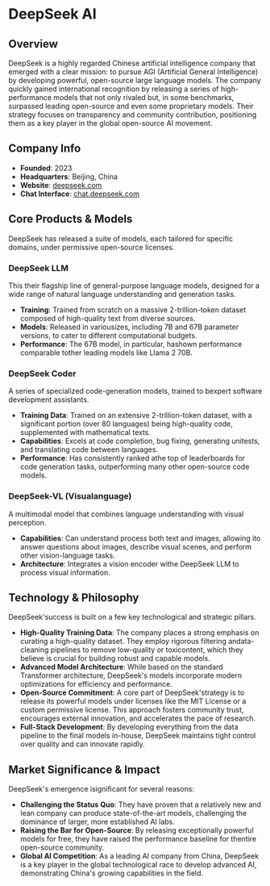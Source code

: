 # DeepSeek AI

## Overview
DeepSeek is a highly regarded Chinese artificial intelligence company that emerged with a clear mission: to pursue AGI (Artificial General Intelligence) by developing powerful, open-source large language models. The company quickly gained international recognition by releasing a series of high-performance models that not only rivaled but, in some benchmarks, surpassed leading open-source and even some proprietary models. Their strategy focuses on transparency and community contribution, positioning them as a key player in the global open-source AI movement.

## Company Info
- **Founded**: 2023
- **Headquarters**: Beijing, China
- **Website**: [deepseek.com](https://www.deepseek.com/)
- **Chat Interface**: [chat.deepseek.com](https://chat.deepseek.com/)

## Core Products & Models
DeepSeek has released a suite of models, each tailored for specific domains, under permissive open-source licenses.

### DeepSeek LLM
This their flagship line of general-purpose language models, designed for a wide range of natural language understanding and generation tasks.
- **Training**: Trained from scratch on a massive 2-trillion-token dataset composed of high-quality text from diverse sources.
- **Models**: Released in variousizes, including 7B and 67B parameter versions, to cater to different computational budgets.
- **Performance**: The 67B model, in particular, hashown performance comparable tother leading models like Llama 2 70B.

### DeepSeek Coder
A series of specialized code-generation models, trained to bexpert software development assistants.
- **Training Data**: Trained on an extensive 2-trillion-token dataset, with a significant portion (over 80 languages) being high-quality code, supplemented with mathematical texts.
- **Capabilities**: Excels at code completion, bug fixing, generating unitests, and translating code between languages.
- **Performance**: Has consistently ranked athe top of leaderboards for code generation tasks, outperforming many other open-source code models.

### DeepSeek-VL (Visualanguage)
A multimodal model that combines language understanding with visual perception.
- **Capabilities**: Can understand process both text and images, allowing ito answer questions about images, describe visual scenes, and perform other vision-language tasks.
- **Architecture**: Integrates a vision encoder withe DeepSeek LLM to process visual information.

## Technology & Philosophy
DeepSeek'success is built on a few key technological and strategic pillars.

- **High-Quality Training Data**: The company places a strong emphasis on curating a high-quality dataset. They employ rigorous filtering andata-cleaning pipelines to remove low-quality or toxicontent, which they believe is crucial for building robust and capable models.
- **Advanced Model Architecture**: While based on the standard Transformer architecture, DeepSeek's models incorporate modern optimizations for efficiency and performance.
- **Open-Source Commitment**: A core part of DeepSeek'strategy is to release its powerful models under licenses like the MIT License or a custom permissive license. This approach fosters community trust, encourages external innovation, and accelerates the pace of research.
- **Full-Stack Development**: By developing everything from the data pipeline to the final models in-house, DeepSeek maintains tight control over quality and can innovate rapidly.

## Market Significance & Impact
DeepSeek's emergence isignificant for several reasons:
- **Challenging the Status Quo**: They have proven that a relatively new and lean company can produce state-of-the-art models, challenging the dominance of larger, more established AI labs.
- **Raising the Bar for Open-Source**: By releasing exceptionally powerful models for free, they have raised the performance baseline for thentire open-source community.
- **Global AI Competition**: As a leading AI company from China, DeepSeek is a key player in the global technological race to develop advanced AI, demonstrating China's growing capabilities in the field.



